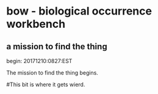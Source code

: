 # bow - biological occurrence workbench
## a mission to find the thing 
begin: 20171210:0827:EST

The mission to find the thing begins. 

#This bit is where it gets wierd. 


